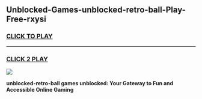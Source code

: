 
## Unblocked-Games-unblocked-retro-ball-Play-Free-rxysi
<h3>
<a href="https://premium76.site?title=unblocked-retro-ball&ref=18A1">CLICK TO PLAY</a></h3>
<hr>

<h3>
<a href="https://premium76.site?title=unblocked-retro-ball&ref=18A1">CLICK 2 PLAY</a>
  
</h3>

<a href="https://premium76.site?title=unblocked-retro-ball&ref=18A1"><img src="https://clearcache.store/games.png"></a>


**unblocked-retro-ball games unblocked: Your Gateway to Fun and Accessible Online Gaming**
